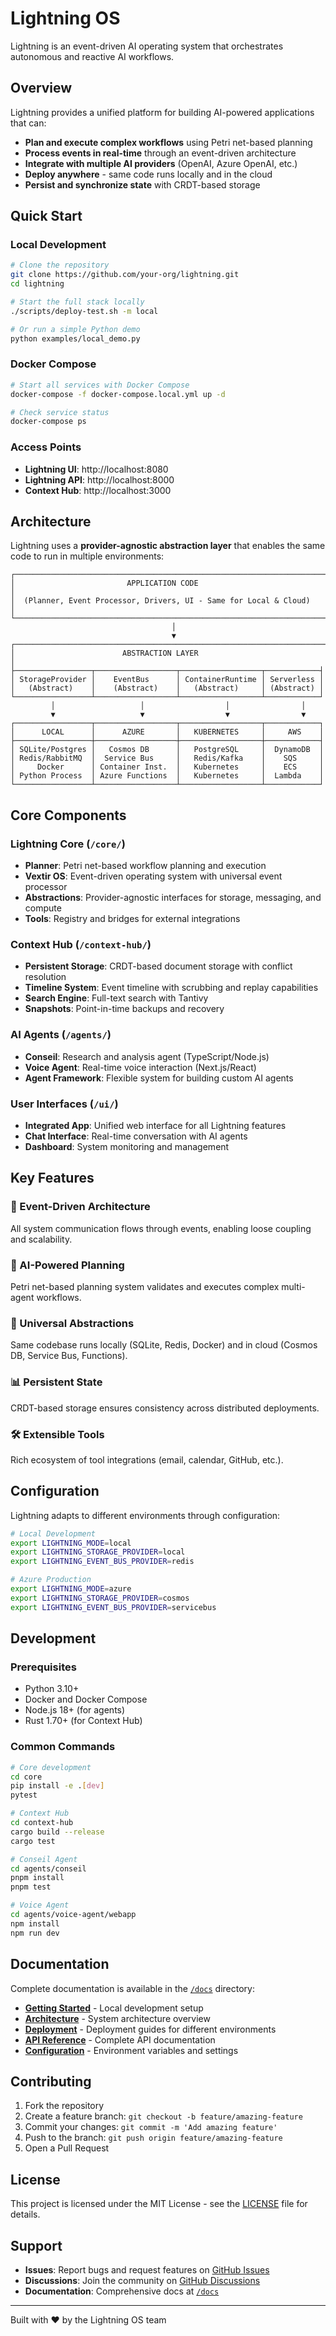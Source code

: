 # Lightning OS

Lightning is an event-driven AI operating system that orchestrates autonomous and reactive AI workflows.

## Overview

Lightning provides a unified platform for building AI-powered applications that can:
- **Plan and execute complex workflows** using Petri net-based planning
- **Process events in real-time** through an event-driven architecture
- **Integrate with multiple AI providers** (OpenAI, Azure OpenAI, etc.)
- **Deploy anywhere** - same code runs locally and in the cloud
- **Persist and synchronize state** with CRDT-based storage

## Quick Start

### Local Development
```bash
# Clone the repository
git clone https://github.com/your-org/lightning.git
cd lightning

# Start the full stack locally
./scripts/deploy-test.sh -m local

# Or run a simple Python demo
python examples/local_demo.py
```

### Docker Compose
```bash
# Start all services with Docker Compose
docker-compose -f docker-compose.local.yml up -d

# Check service status
docker-compose ps
```

### Access Points
- **Lightning UI**: http://localhost:8080
- **Lightning API**: http://localhost:8000
- **Context Hub**: http://localhost:3000

## Architecture

Lightning uses a **provider-agnostic abstraction layer** that enables the same code to run in multiple environments:

```
┌─────────────────────────────────────────────────────────────────────┐
│                         APPLICATION CODE                             │
│  (Planner, Event Processor, Drivers, UI - Same for Local & Cloud)   │
└─────────────────────────────────────────────────────────────────────┘
                                    │
                                    ▼
┌─────────────────────────────────────────────────────────────────────┐
│                        ABSTRACTION LAYER                             │
├─────────────────┬──────────────────┬──────────────────┬────────────┤
│ StorageProvider │    EventBus      │ ContainerRuntime │ Serverless │
│   (Abstract)    │    (Abstract)    │   (Abstract)     │ (Abstract) │
└─────────────────┴──────────────────┴──────────────────┴────────────┘
         │                   │                  │                │
         ▼                   ▼                  ▼                ▼
┌─────────────────┬──────────────────┬──────────────────┬────────────┐
│      LOCAL      │      AZURE       │   KUBERNETES     │     AWS    │
├─────────────────┼──────────────────┼──────────────────┼────────────┤
│ SQLite/Postgres │   Cosmos DB      │   PostgreSQL     │  DynamoDB  │
│ Redis/RabbitMQ  │  Service Bus     │   Redis/Kafka    │    SQS     │
│     Docker      │ Container Inst.  │   Kubernetes     │    ECS     │
│ Python Process  │ Azure Functions  │   Kubernetes     │  Lambda    │
└─────────────────┴──────────────────┴──────────────────┴────────────┘
```

## Core Components

### Lightning Core (`/core/`)
- **Planner**: Petri net-based workflow planning and execution
- **Vextir OS**: Event-driven operating system with universal event processor
- **Abstractions**: Provider-agnostic interfaces for storage, messaging, and compute
- **Tools**: Registry and bridges for external integrations

### Context Hub (`/context-hub/`)
- **Persistent Storage**: CRDT-based document storage with conflict resolution
- **Timeline System**: Event timeline with scrubbing and replay capabilities
- **Search Engine**: Full-text search with Tantivy
- **Snapshots**: Point-in-time backups and recovery

### AI Agents (`/agents/`)
- **Conseil**: Research and analysis agent (TypeScript/Node.js)
- **Voice Agent**: Real-time voice interaction (Next.js/React)
- **Agent Framework**: Flexible system for building custom AI agents

### User Interfaces (`/ui/`)
- **Integrated App**: Unified web interface for all Lightning features
- **Chat Interface**: Real-time conversation with AI agents
- **Dashboard**: System monitoring and management

## Key Features

### 🔄 Event-Driven Architecture
All system communication flows through events, enabling loose coupling and scalability.

### 🧠 AI-Powered Planning
Petri net-based planning system validates and executes complex multi-agent workflows.

### 🔗 Universal Abstractions
Same codebase runs locally (SQLite, Redis, Docker) and in cloud (Cosmos DB, Service Bus, Functions).

### 📊 Persistent State
CRDT-based storage ensures consistency across distributed deployments.

### 🛠️ Extensible Tools
Rich ecosystem of tool integrations (email, calendar, GitHub, etc.).

## Configuration

Lightning adapts to different environments through configuration:

```bash
# Local Development
export LIGHTNING_MODE=local
export LIGHTNING_STORAGE_PROVIDER=local
export LIGHTNING_EVENT_BUS_PROVIDER=redis

# Azure Production
export LIGHTNING_MODE=azure
export LIGHTNING_STORAGE_PROVIDER=cosmos
export LIGHTNING_EVENT_BUS_PROVIDER=servicebus
```

## Development

### Prerequisites
- Python 3.10+
- Docker and Docker Compose
- Node.js 18+ (for agents)
- Rust 1.70+ (for Context Hub)

### Common Commands
```bash
# Core development
cd core
pip install -e .[dev]
pytest

# Context Hub
cd context-hub
cargo build --release
cargo test

# Conseil Agent
cd agents/conseil
pnpm install
pnpm test

# Voice Agent
cd agents/voice-agent/webapp
npm install
npm run dev
```

## Documentation

Complete documentation is available in the [`/docs`](./docs) directory:

- **[Getting Started](./docs/development/LOCAL_DEVELOPMENT.md)** - Local development setup
- **[Architecture](./docs/architecture/SYSTEM_OVERVIEW.md)** - System architecture overview
- **[Deployment](./docs/deployment/README.md)** - Deployment guides for different environments
- **[API Reference](./docs/reference/api.md)** - Complete API documentation
- **[Configuration](./docs/reference/configuration.md)** - Environment variables and settings

## Contributing

1. Fork the repository
2. Create a feature branch: `git checkout -b feature/amazing-feature`
3. Commit your changes: `git commit -m 'Add amazing feature'`
4. Push to the branch: `git push origin feature/amazing-feature`
5. Open a Pull Request

## License

This project is licensed under the MIT License - see the [LICENSE](LICENSE) file for details.

## Support

- **Issues**: Report bugs and request features on [GitHub Issues](https://github.com/your-org/lightning/issues)
- **Discussions**: Join the community on [GitHub Discussions](https://github.com/your-org/lightning/discussions)
- **Documentation**: Comprehensive docs at [`/docs`](./docs)

---

Built with ❤️ by the Lightning OS team